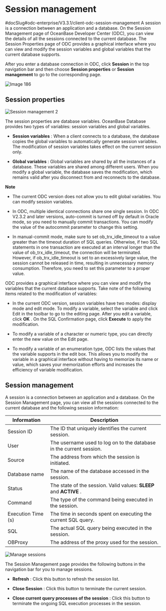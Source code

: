 Session management 
=======================================
#docSlug#odc-enterprise/V3.3.1/client-odc-session-management
A session is a connection between an application and a database. On the Session Management page of OceanBase Developer Center (ODC), you can view the details of all the sessions connected to the current database. The Session Properties page of ODC provides a graphical interface where you can view and modify the session variables and global variables that the current database supports. 

After you enter a database connection in ODC, click **Session** in the top navigation bar and then choose **Session properties** or **Session management** to go to the corresponding page. 

![Image 186](https://help-static-aliyun-doc.aliyuncs.com/assets/img/en-US/7729169361/p241371.png)

Session properties 
---------------------------------------

![Session management 2](https://help-static-aliyun-doc.aliyuncs.com/assets/img/en-US/7729169361/p203464.png)

The session properties are database variables. OceanBase Database provides two types of variables: session variables and global variables.

* **Session variables** : When a client connects to a database, the database copies the global variables to automatically generate session variables. The modification of session variables takes effect on the current session only.

* **Global variables** : Global variables are shared by all the instances of a database. These variables are shared among different users. When you modify a global variable, the database saves the modification, which remains valid after you disconnect from and reconnects to the database.



**Note**



* The current ODC version does not allow you to edit global variables. You can modify session variables.

  

* In ODC, multiple identical connections share one single session. In ODC V2.3.2 and later versions, auto-commit is turned off by default in Oracle mode, so you need to manually commit transactions. You can modify the value of the autocommit parameter to change this setting.

  

* In manual-commit mode, make sure to set ob_trx_idle_timeout to a value greater than the timeout duration of SQL queries. Otherwise, if two SQL statements in one transaction are executed at an interval longer than the value of ob_trx_idle_timeout, the connection will be terminated. However, if ob_trx_idle_timeout is set to an excessively large value, the session cannot be released in time, resulting in unnecessary memory consumption. Therefore, you need to set this parameter to a proper value.

  




ODC provides a graphical interface where you can view and modify the variables that the current database supports. Take note of the following items related to the modification of variables:

* In the current ODC version, session variables have two modes: display mode and edit mode. To modify a variable, select the variable and click Edit in the toolbar to go to the editing page. After you edit a variable, click **OK** . On the SQL Confirmation page, click **Execute** to apply the modification.

  

* To modify a variable of a character or numeric type, you can directly enter the new value on the Edit page.

  

* To modify a variable of an enumeration type, ODC lists the values that the variable supports in the edit box. This allows you to modify the variable in a graphical interface without having to memorize its name or value, which saves your memorization efforts and increases the efficiency of variable modification.

  




Session management 
---------------------------------------

A session is a connection between an application and a database. On the Session Management page, you can view all the sessions connected to the current database and the following session information:


|    Information     |                             Description                             |
|--------------------|---------------------------------------------------------------------|
| Session ID         | The ID that uniquely identifies the current session.                |
| User               | The username used to log on to the database in the current session. |
| Source             | The address from which the session is initiated.                    |
| Database name      | The name of the database accessed in the session.                   |
| Status             | The state of the session. Valid values: **SLEEP** and **ACTIVE** .  |
| Command            | The type of the command being executed in the session.              |
| Execution Time (s) | The time in seconds spent on executing the current SQL query.       |
| SQL                | The actual SQL query being executed in the session.                 |
| OBProxy            | The address of the proxy used for the session.                      |


![Manage sessions](https://help-static-aliyun-doc.aliyuncs.com/assets/img/en-US/7729169361/p203463.png)

The Session Management page provides the following buttons in the navigation bar for you to manage sessions.

* **Refresh** : Click this button to refresh the session list.

* **Close Session** : Click this button to terminate the current session.

* **Close current query processes of the session** : Click this button to terminate the ongoing SQL execution processes in the session.



